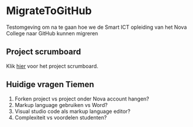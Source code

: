 # MigrateToGitHub
Testomgeving om na te gaan hoe we de Smart ICT opleiding van het Nova College naar GitHub kunnen migreren

## Project scrumboard
Klik [hier](https://github.com/TiemenSoeteman/MigrateToGitHub/projects/1) voor het project scrumboard.

## Huidige vragen Tiemen
1. Forken project vs project onder Nova account hangen?
2. Markup language gebruiken vs Word?
3. Visual studio code als markup language editor?
4. Complexiteit vs voordelen studenten?
